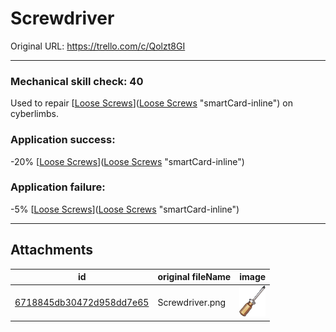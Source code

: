 # Screwdriver

Original URL: https://trello.com/c/Qolzt8GI

---

### Mechanical skill check: 40

Used to repair [[Loose Screws](Loose%20Screws.md)]([Loose Screws](Loose%20Screws.md) "smartCard-inline")  on cyberlimbs.

### Application success:

\-20% [[Loose Screws](Loose%20Screws.md)]([Loose Screws](Loose%20Screws.md) "smartCard-inline")

### Application failure:

\-5% [[Loose Screws](Loose%20Screws.md)]([Loose Screws](Loose%20Screws.md) "smartCard-inline")

---

## Attachments

id | original fileName | image
---|---|---
[6718845db30472d958dd7e65](./Screwdriver%20-%20Attachments/6718845db30472d958dd7e65.png) | Screwdriver.png | ![Screwdriver.png\|200](./Screwdriver%20-%20Attachments/6718845db30472d958dd7e65.png)